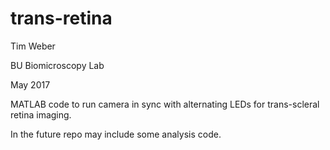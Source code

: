 # trans-retina

Tim Weber

BU Biomicroscopy Lab

May 2017



MATLAB code to run camera in sync with alternating LEDs for trans-scleral retina imaging.

In the future repo may include some analysis code.
